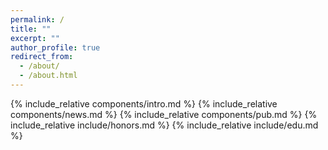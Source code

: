 ```yaml
---
permalink: /
title: ""
excerpt: ""
author_profile: true
redirect_from: 
  - /about/
  - /about.html
---
```



<span class='anchor' id='about-me'></span>

 <!--这里引入的顺序就是主页显示各个模块的顺序-->

{% include_relative components/intro.md %}
{% include_relative components/news.md %}
{% include_relative components/pub.md %}
{% include_relative include/honors.md %}
{% include_relative include/edu.md %}
